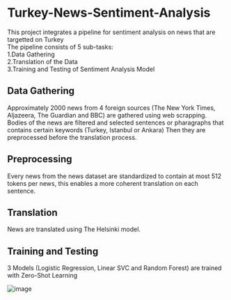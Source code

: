 # Turkey-News-Sentiment-Analysis
This project integrates a pipeline for sentiment analysis on news that are targetted on Turkey</br>
The pipeline consists of 5 sub-tasks:</br>
1.Data Gathering</br>
2.Translation of the Data</br>
3.Training and Testing of Sentiment Analysis Model</br>

## Data Gathering
Approximately 2000 news from 4 foreign sources (The New York Times, Aljazeera, The Guardian and BBC) are gathered using web scrapping.
Bodies of the news are filtered and selected sentences or pharagraphs that contains certain keywords (Turkey, Istanbul or Ankara)
Then they are preprocessed before the translation process.

## Preprocessing
Every news from the news dataset are standardized to contain at most 512 tokens per news, this enables a more coherent translation on each sentence.

## Translation
News are translated using The Helsinki model.

## Training and Testing
3 Models (Logistic Regression, Linear SVC and Random Forest) are trained with Zero-Shot Learning


![image](https://github.com/user-attachments/assets/d463e4f8-8fe8-4d6e-834c-ddc0fb9d84cd)
